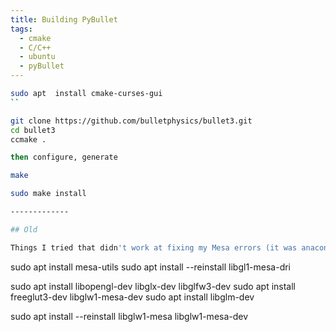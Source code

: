 ```yaml
---
title: Building PyBullet
tags: 
  - cmake
  - C/C++
  - ubuntu
  - pyBullet
---
```


```bash
sudo apt  install cmake-curses-gui 
``

git clone https://github.com/bulletphysics/bullet3.git
cd bullet3
ccmake .

then configure, generate

make

sudo make install

-------------

## Old

Things I tried that didn't work at fixing my Mesa errors (it was anaconda the whole time!)

```
sudo apt install mesa-utils
sudo apt install --reinstall libgl1-mesa-dri

sudo apt install libopengl-dev libglx-dev libglfw3-dev
sudo apt install freeglut3-dev libglw1-mesa-dev
sudo apt install libglm-dev

sudo apt install --reinstall libglw1-mesa libglw1-mesa-dev 
```
